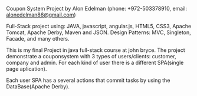 Coupon System Project by Alon Edelman (phone: +972-503378910, email: alonedelman86@gmail.com)

Full-Stack project using: 
JAVA, javascript, angular.js, HTML5, CSS3, Apache Tomcat, Apache Derby, Maven and JSON.
Design Patterns: MVC, Singleton, Facade, and  many others.

This is my final Project in java full-stack course at john bryce.
The project demonstrate a couponsystem with 3 types of users/clients: customer, company and admin.
For each kind of user there is a different SPA(single page aplication).

Each user SPA has a several actions that commit tasks by using the DataBase(Apache Derby).

